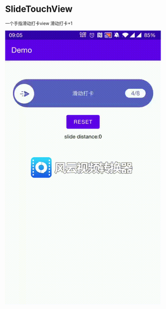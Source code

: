 # SlideTouchView
一个手指滑动打卡view 滑动打卡+1


![Image text](https://github.com/nanxunwanfeng/SlideTouchView/blob/main/app/src/main/res/drawable-v24/img.gif)
